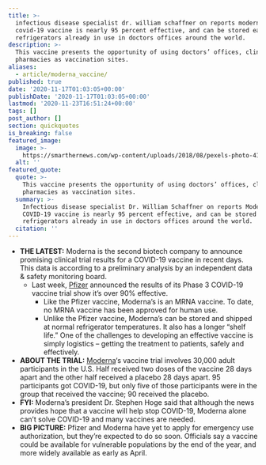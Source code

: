 ```yaml
---
title: >-
  infectious disease specialist dr. william schaffner on reports moderna's
  covid-19 vaccine is nearly 95 percent effective, and can be stored easily in
  refrigerators already in use in doctors offices around the world.
description: >-
  This vaccine presents the opportunity of using doctors’ offices, clinics and
  pharmacies as vaccination sites.
aliases:
  - article/moderna_vaccine/
published: true
date: '2020-11-17T01:03:05+00:00'
publishDate: '2020-11-17T01:03:05+00:00'
lastmod: '2020-11-23T16:51:24+00:00'
tags: []
post_author: []
section: quickquotes
is_breaking: false
featured_image:
  image: >-
    https://smarthernews.com/wp-content/uploads/2018/08/pexels-photo-415816-e1586034030296.jpeg
  alt: ''
featured_quote:
  quote: >-
    This vaccine presents the opportunity of using doctors’ offices, clinics and
    pharmacies as vaccination sites.
  summary: >-
    Infectious disease specialist Dr. William Schaffner on reports Moderna’s
    COVID-19 vaccine is nearly 95 percent effective, and can be stored easily in
    refrigerators already in use in doctors offices around the world.
  citation: ''
---
```

*   **THE LATEST:** Moderna is the second biotech company to announce promising clinical trial results for a COVID-19 vaccine in recent days. This data is according to a preliminary analysis by an independent data & safety monitoring board.
    *   Last week, [Pfizer](\"https://smarthernews.com/hope-and-reality-covid19/\") announced the results of its Phase 3 COVID-19 vaccine trial show it’s over 90% effective.
        *   Like the Pfizer vaccine, Moderna’s is an MRNA vaccine. To date, no MRNA vaccine has been approved for human use.
        *   Unlike the Pfizer vaccine, Moderna’s can be stored and shipped at normal refrigerator temperatures. It also has a longer “shelf life.” One of the challenges to developing an effective vaccine is simply logistics – getting the treatment to patients, safely and effectively.
*   **ABOUT THE TRIAL:** [Moderna](\"https://investors.modernatx.com/news-releases/news-release-details/modernas-covid-19-vaccine-candidate-meets-its-primary-efficacy\")‘s vaccine trial involves 30,000 adult participants in the U.S. Half received two doses of the vaccine 28 days apart and the other half received a placebo 28 days apart. 95 participants got COVID-19, but only five of those participants were in the group that received the vaccine; 90 received the placebo.
*   **FYI:** Moderna’s president Dr. Stephen Hoge said that although the news provides hope that a vaccine will help stop COVID-19, Moderna alone can’t solve COVID-19 and many vaccines are needed.
*   **BIG PICTURE:** Pfizer and Moderna have yet to apply for emergency use authorization, but they’re expected to do so soon. Officials say a vaccine could be available for vulnerable populations by the end of the year, and more widely available as early as April.